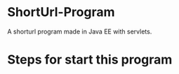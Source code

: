 # ShortUrl-Program
A shorturl program made in Java EE with servlets.

<h1>Steps for start this program</h1>
